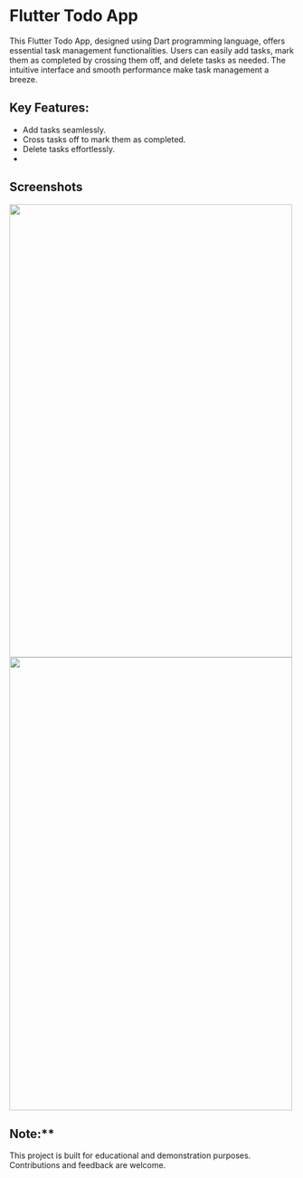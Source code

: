 # Flutter Todo App

This Flutter Todo App, designed using Dart programming language, offers essential task management functionalities. Users can easily add tasks, mark them as completed by crossing them off, and delete tasks as needed. The intuitive interface and smooth performance make task management a breeze.

## Key Features:
- Add tasks seamlessly.
- Cross tasks off to mark them as completed.
- Delete tasks effortlessly.
- 
## Screenshots
<img src="https://github.com/iamkrish001/todoapp-with-flutter/assets/98995873/23de6ed1-f67d-4885-bb30-71851321c21a " width= "500" height="800" >
<img src="https://github.com/iamkrish001/todoapp-with-flutter/assets/98995873/87a68e65-4f70-468c-adce-0c3993b90e79" width= "500" height="800" >




## Note:**
This project is built for educational and demonstration purposes. Contributions and feedback are welcome.

